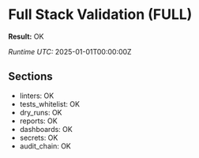 # Full Stack Validation (FULL)

**Result:** OK

*Runtime UTC:* 2025-01-01T00:00:00Z

## Sections
- linters: OK
- tests_whitelist: OK
- dry_runs: OK
- reports: OK
- dashboards: OK
- secrets: OK
- audit_chain: OK

